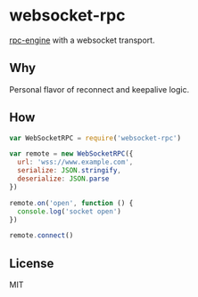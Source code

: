# websocket-rpc
[rpc-engine](https://github.com/jessetane/rpc-engine) with a websocket transport.

## Why
Personal flavor of reconnect and keepalive logic.

## How
``` javascript
var WebSocketRPC = require('websocket-rpc')

var remote = new WebSocketRPC({
  url: 'wss://www.example.com',
  serialize: JSON.stringify,
  deserialize: JSON.parse
})

remote.on('open', function () {
  console.log('socket open')
})

remote.connect()
```

## License
MIT
